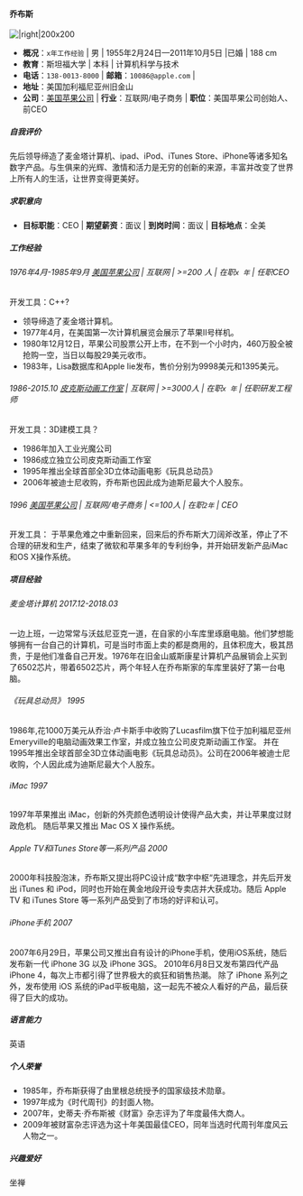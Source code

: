 #### 乔布斯
![|right|200x200](http://g.hiphotos.baidu.com/baike/pic/item/a08b87d6277f9e2fc11760a11630e924b899f37d.jpg)

- **概况**：`x年工作经验` | 男 | 1955年2月24日—2011年10月5日 |已婚 | 188 cm
- **教育**：斯坦福大学 | 本科 | 计算机科学与技术
- **电话**：`138-0013-8000` | **邮箱**：`10086@apple.com` |
- **地址**：美国加利福尼亚州旧金山
- **公司**：[美国苹果公司](https://www.apple.com) | **行业**：互联网/电子商务 | **职位**：美国苹果公司创始人、前CEO

##### 自我评价
先后领导缔造了麦金塔计算机、ipad、iPod、iTunes Store、iPhone等诸多知名数字产品。与生俱来的光辉、激情和活力是无穷的创新的来源，丰富并改变了世界上所有人的生活，让世界变得更美好。

##### 求职意向
- **目标职能**：CEO | **期望薪资**：面议 | **到岗时间**：面议 | **目标地点**：全美

##### 工作经验
###### 1976年4月-1985年9月 [美国苹果公司](http://www.apple.com)  |  互联网  |  >=200 人 |  在职`x 年` |  任职CEO
开发工具：C++?
- 领导缔造了麦金塔计算机。
- 1977年4月，在美国第一次计算机展览会展示了苹果Ⅱ号样机。
- 1980年12月12日，苹果公司股票公开上市，在不到一个小时内，460万股全被抢购一空，当日以每股29美元收市。
- 1983年，Lisa数据库和Apple Iie发布，售价分别为9998美元和1395美元。

###### 1986-2015.10 [皮克斯动画工作室](https://www.pixar.com) | 互联网 | >=3000人 | 在职`x 年` | 任职研发工程师
开发工具：3D建模工具？
-  1986年加入工业光魔公司
-  1986成立独立公司皮克斯动画工作室
- 1995年推出全球首部全3D立体动画电影《玩具总动员》
- 2006年被迪士尼收购，乔布斯也因此成为迪斯尼最大个人股东。

###### 1996  [美国苹果公司](https://www.apple.com)  | 互联网/电子商务 | <=100人 | 在职`2年` |  CEO
开发工具：
于苹果危难之中重新回来，回来后的乔布斯大刀阔斧改革，停止了不合理的研发和生产，结束了微软和苹果多年的专利纷争，并开始研发新产品iMac和OS X操作系统。

##### 项目经验
###### 麦金塔计算机 2017.12-2018.03
一边上班，一边常常与沃兹尼亚克一道，在自家的小车库里琢磨电脑。他们梦想能够拥有一台自己的计算机，可是当时市面上卖的都是商用的，且体积庞大，极其昂贵，于是他们准备自己开发。1976年在旧金山威斯康星计算机产品展销会上买到了6502芯片，带着6502芯片，两个年轻人在乔布斯家的车库里装好了第一台电脑。

###### 《玩具总动员》 1995
1986年,花1000万美元从乔治·卢卡斯手中收购了Lucasfilm旗下位于加利福尼亚州Emeryville的电脑动画效果工作室，并成立独立公司皮克斯动画工作室。
并在1995年推出全球首部全3D立体动画电影《玩具总动员》。公司在2006年被迪士尼收购，个人因此成为迪斯尼最大个人股东。

###### iMac 1997
1997年苹果推出 iMac，创新的外壳颜色透明设计使得产品大卖，并让苹果度过财政危机。
 随后苹果又推出 Mac OS X 操作系统。

###### Apple TV和iTunes Store等一系列产品 2000
2000年科技股泡沫，乔布斯又提出将PC设计成“数字中枢“先进理念，并先后开发出 iTunes 和 iPod，同时也开始在黄金地段开设专卖店并大获成功。随后 Apple TV 和 iTunes Store 等一系列产品受到了市场的好评和认可。

###### iPhone手机 2007
2007年6月29日，苹果公司又推出自有设计的iPhone手机，使用iOS系统，随后发布新一代 iPhone 3G 以及 iPhone 3GS。
2010年6月8日又发布第四代产品 iPhone 4，每次上市都引得了世界极大的疯狂和销售热潮。
除了 iPhone 系列之外，发布使用 iOS 系统的iPad平板电脑，这一起先不被众人看好的产品，最后获得了巨大的成功。

##### 语言能力
英语

##### 个人荣誉
- 1985年，乔布斯获得了由里根总统授予的国家级技术勋章。
- 1997年成为《时代周刊》的封面人物。
- 2007年，史蒂夫·乔布斯被《财富》杂志评为了年度最伟大商人。　
- 2009年被财富杂志评选为这十年美国最佳CEO，同年当选时代周刊年度风云人物之一。

##### 兴趣爱好
坐禅

